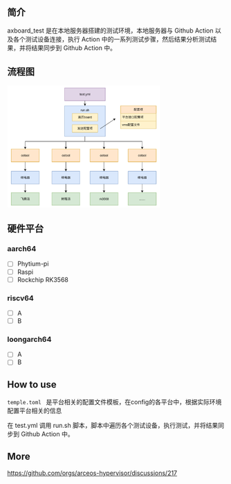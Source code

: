 ## 简介

axboard_test 是在本地服务器搭建的测试环境，本地服务器与 Github Action 以及各个测试设备连接，执行 Action 中的一系列测试步骤，然后结果分析测试结果，并将结果同步到 Github Action 中。

## 流程图

<img src="./img/board_test.png" width="70%" height="70%">


## 硬件平台

### aarch64

- [ ] Phytium-pi
- [ ] Raspi
- [ ] Rockchip RK3568 

### riscv64

- [ ] A
- [ ] B

### loongarch64

- [ ] A
- [ ] B

## How to use

`temple.toml ` 是平台相关的配置文件模板，在config的各平台中，根据实际环境配置平台相关的信息

在 test.yml 调用 run.sh 脚本，脚本中遍历各个测试设备，执行测试，并将结果同步到 Github Action 中。

## More
https://github.com/orgs/arceos-hypervisor/discussions/217
